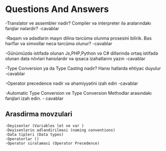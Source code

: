 # Questions And Answers

-Translator ve assembler nədir? Compiler və interpreter ilə aralarındakı fərqlər nələrdir?
    -cavablar

-Rəqəm və ədədlərin maşın dilinə tərcümə olunma prosesini bilirik. Bəs hərflər və simvollar necə tərcümə olunur?
    -cavablar

-Günümüzdə istifadə olunan Js,PHP,Python və C# dillərində ortaq istifadə olunan data növləri hansılardır və qısaca izahatlarını yazın
    -cavablar

-Type Conversion ya da Type Casting nədir? Hansı hallarda ehtiyac duyulur
    -cavablar

-Operator precedence nədir və əhəmiyyətini izah edin
    -cavablar
    
-Automatic Type Conversion ve Type Conversion Methodlar arasındakı fərqləri izah edin.
    - cavablar

## Arasdirma movzulari
    -Deyisenler (Variables let ve var )
    -Deyisenlerin adlandirilmasi (naming conventions)
    -Data tipleri (Data types)
    -Operatorlar ()
    -Operator siralamasi (Operator Precedence)